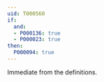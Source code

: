 ```yaml
---
uid: T000560
if:
  and:
  - P000136: true
  - P000023: true
then:
  P000094: true
---
```

Immediate from the definitions.
